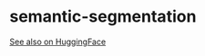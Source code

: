 # semantic-segmentation
[See also on HuggingFace](https://huggingface.co/spaces/dromaniv/SegMeister)
